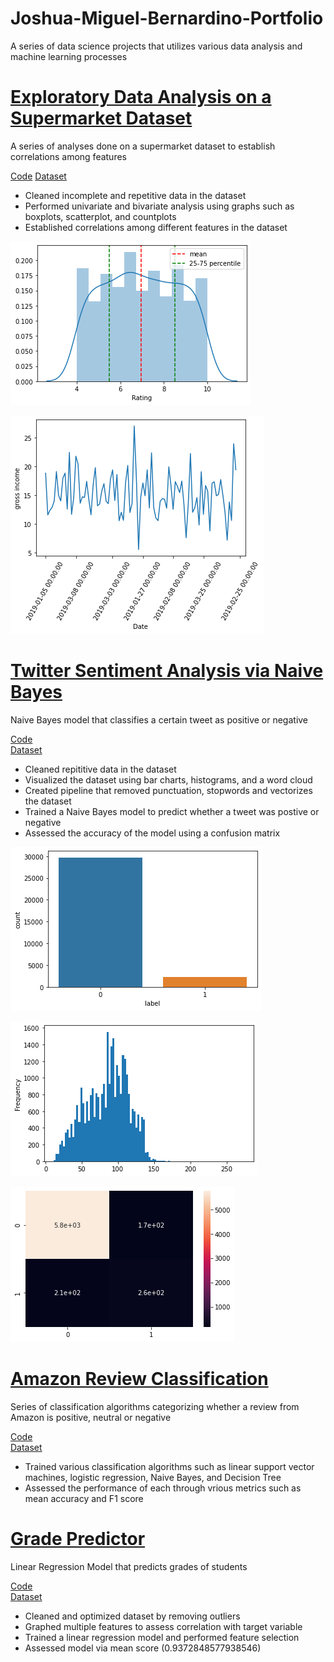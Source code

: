 # Joshua-Miguel-Bernardino-Portfolio
A series of data science projects that utilizes various data analysis and machine learning processes

# [Exploratory Data Analysis on a Supermarket Dataset](https://github.com/Miggy070498/EDA_Supermarket)
A series of analyses done on a supermarket dataset to establish correlations among features

[Code](https://github.com/Miggy070498/EDA_Supermarket/blob/main/Supermarket%20EDA.ipynb)                            [Dataset](https://github.com/Miggy070498/EDA_Supermarket/blob/main/supermarket_sales.csv)  
- Cleaned incomplete and repetitive data in the dataset
- Performed univariate and bivariate analysis using graphs such as boxplots, scatterplot, and countplots
- Established correlations among different features in the dataset

![](/images/distplot.png)

![](/images/linegraph.png)

# [Twitter Sentiment Analysis via Naive Bayes](https://github.com/Miggy070498/Twitter-Sentiment-Analysis)
Naive Bayes model that classifies a certain tweet as positive or negative

[Code](https://github.com/Miggy070498/Twitter-Sentiment-Analysis/blob/main/Tweet%20Sentiment%20Analysis.ipynb)            
[Dataset](https://raw.githubusercontent.com/Miggy070498/Twitter-Sentiment-Analysis/main/twitter.csv)
- Cleaned repititive data in the dataset
- Visualized the dataset using bar charts, histograms, and a word cloud
- Created pipeline that removed punctuation, stopwords and vectorizes the dataset
- Trained a Naive Bayes model to predict whether a tweet was postive or negative 
- Assessed the accuracy of the model using a confusion matrix 

![](/images/countplot.png)

![](/images/histogram.png)

![](/images/heatmap.png)

# [Amazon Review Classification](https://github.com/Miggy070498/Amazon-Reviews)
Series of classification algorithms categorizing whether a review from Amazon is positive, neutral or negative

[Code](https://github.com/Miggy070498/Amazon-Reviews/blob/main/Amazon%20Reviews.ipynb)           
[Dataset](https://github.com/Miggy070498/Amazon-Reviews/blob/main/Appliances_5.json.gz)
- Trained various classification algorithms such as linear support vector 
  machines, logistic regression, Naive Bayes, and Decision Tree
- Assessed the performance of each through vrious metrics such as mean accuracy
  and F1 score

# [Grade Predictor](https://github.com/Miggy070498/Grade-Prediction)
Linear Regression Model that predicts grades of students

[Code](https://github.com/Miggy070498/Grade-Prediction/blob/main/student-mat.csv)          
[Dataset](https://github.com/Miggy070498/Grade-Prediction/blob/main/student-mat.csv)
- Cleaned and optimized dataset by removing outliers
- Graphed multiple features to assess correlation with target variable
- Trained a linear regression model and performed feature selection
- Assessed model via mean score (0.9372848577938546)
